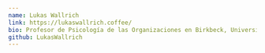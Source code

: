 ```yaml
---
name: Lukas Wallrich
link: https://lukaswallrich.coffee/
bio: Profesor de Psicología de las Organizaciones en Birkbeck, University of London  - rOpenSci Mentor 
github: LukasWallrich
---
```

